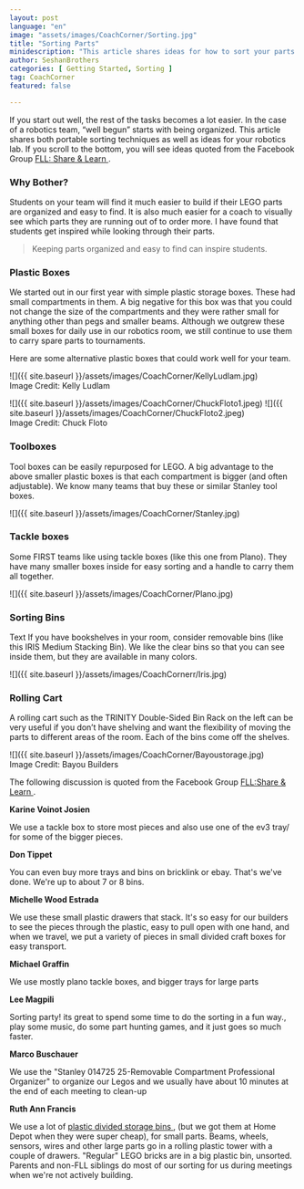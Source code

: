 ```yaml
---
layout: post
language: "en"
image: "assets/images/CoachCorner/Sorting.jpg"
title: "Sorting Parts"
minidescription: "This article shares ideas for how to sort your parts for FIRST LEGO League."
author: SeshanBrothers
categories: [ Getting Started, Sorting ]
tag: CoachCorner
featured: false

---
```


If you start out well, the rest of the tasks becomes a lot easier. In the case of a robotics team, “well begun” starts with being organized. This article shares both portable sorting techniques as well as ideas for your robotics lab.  If you scroll to the bottom, you will see ideas quoted from the Facebook Group <a href="https://www.facebook.com/groups/FLLShareandLearn/">FLL: Share & Learn </a>.

### Why Bother?

Students on your team will find it much easier to build if their LEGO parts are organized and easy to find. It is also much easier for a coach to visually see which parts they are running out of to order more. I have found that students get inspired while looking through their parts.

> Keeping parts organized and easy to find can inspire students.

### Plastic Boxes

We started out in our first year with simple plastic storage boxes. These had small compartments in them. A big negative for this box was that you could not change the size of the compartments and they were rather small for anything other than pegs and smaller beams. Although we outgrew these small boxes for daily use in our robotics room, we still continue to use them to carry spare parts to tournaments.

Here are some alternative plastic boxes that could work well for your team.

![]({{ site.baseurl }}/assets/images/CoachCorner/KellyLudlam.jpg)
<br>Image Credit: Kelly Ludlam

![]({{ site.baseurl }}/assets/images/CoachCorner/ChuckFloto1.jpeg)
![]({{ site.baseurl }}/assets/images/CoachCorner/ChuckFloto2.jpeg)
<br>Image Credit: Chuck Floto

### Toolboxes

Tool boxes can be easily repurposed for LEGO. A big advantage to the above smaller plastic boxes is that each compartment is bigger (and often adjustable). We know many teams that buy these or similar Stanley tool boxes.

![]({{ site.baseurl }}/assets/images/CoachCorner/Stanley.jpg)

### Tackle boxes

Some FIRST teams like using tackle boxes (like this one from Plano).  They have many smaller boxes inside for easy sorting and a handle to carry them all together.

![]({{ site.baseurl }}/assets/images/CoachCorner/Plano.jpg)

### Sorting Bins

Text If you have bookshelves in your room, consider removable bins (like this IRIS Medium Stacking Bin). We like the clear bins so that you can see inside them, but they are available in many colors.

![]({{ site.baseurl }}/assets/images/CoachCornerr/Iris.jpg)

### Rolling Cart

A rolling cart such as the TRINITY Double-Sided Bin Rack on the left can be very useful if you don’t have shelving and want the flexibility of moving the parts to different areas of the room. Each of the bins come off the shelves.

![]({{ site.baseurl }}/assets/images/CoachCorner/Bayoustorage.jpg)
<br>Image Credit: Bayou Builders

The following discussion is quoted from the Facebook Group
<a href="https://www.facebook.com/groups/FLLShareandLearn/">FLL:Share & Learn </a>.


**Karine Voinot Josien**

We use a tackle box to store most pieces and also use one of the ev3 tray/ for some of the bigger pieces.

**Don Tippet**

You can even buy more trays and bins on bricklink or ebay. That's we've done. We're up to about 7 or 8 bins.

**Michelle Wood Estrada**

We use these small plastic drawers that stack. It's so easy for our builders to see the pieces through the plastic, easy to pull open with one hand, and when we travel, we put a variety of pieces in small divided craft boxes for easy transport.

**Michael Graffin**

We use mostly plano tackle boxes, and bigger trays for large parts

**Lee Magpili**

Sorting party! its great to spend some time to do the sorting in a fun way., play some music, do some part hunting games, and it just goes so much faster.

**Marco Buschauer**

We use the "Stanley 014725 25-Removable Compartment Professional Organizer" to organize our Legos and we usually have about 10 minutes at the end of each meeting to clean-up

**Ruth Ann Francis**

We use a lot of <a href="https://www.amazon.com/Husky-3-pack-Parts-Bin-Organizer/dp/B00I7993D6"> plastic divided storage bins </a>, (but we got them at Home Depot when they were super cheap), for small parts. Beams, wheels, sensors, wires and other large parts go in a rolling plastic tower with a couple of drawers. "Regular" LEGO bricks are in a big plastic bin, unsorted. Parents and non-FLL siblings do most of our sorting for us during meetings when we're not actively building.
